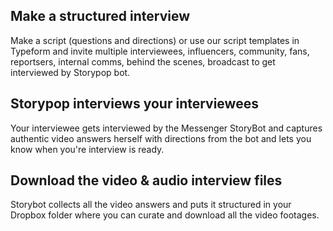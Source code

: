 
## Make a structured interview

Make a script (questions and directions) or use our script templates in Typeform and invite multiple interviewees, influencers, community, fans, reportsers, internal comms, behind the scenes, broadcast to get interviewed by Storypop bot.

## Storypop interviews your interviewees

Your interviewee gets interviewed by the Messenger StoryBot and captures authentic video answers herself with directions from the bot and lets you know when you're interview is ready.

## Download the video & audio interview files

Storybot collects all the video answers and puts it structured in your Dropbox folder where you can curate and download all the video footages.


